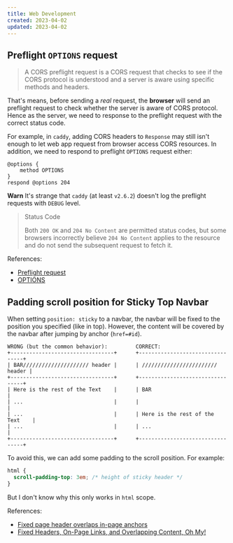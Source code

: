 ```yaml
---
title: Web Development
created: 2023-04-02
updated: 2023-04-02
---
```


## Preflight `OPTIONS` request

> A CORS preflight request is a CORS request that checks to see if the CORS
> protocol is understood and a server is aware using specific methods and
> headers.

That's means, before sending a _real_ request, the **browser** will send an
preflight request to check whether the server is aware of CORS protocol. Hence
as the server, we need to response to the preflight request with the correct
status code.

For example, in `caddy`, adding CORS headers to `Response` may still isn't
enough to let web app request from browser access CORS resources. In addition,
we need to respond to preflight `OPTIONS` request either:

```caddyfile
@options {
    method OPTIONS
}
respond @options 204
```

**Warn** It's strange that `caddy` (at least `v2.6.2`) doesn't log the preflight
requests with `DEBUG` level.

> Status Code
>
> Both `200 OK` and `204 No Content` are permitted status codes, but some
> browsers incorrectly believe `204 No Content` applies to the resource and do
> not send the subsequent request to fetch it.

References:

- [Preflight request](https://developer.mozilla.org/en-US/docs/Glossary/Preflight_request)
- [OPTIONS](https://developer.mozilla.org/en-US/docs/Web/HTTP/Methods/OPTIONS)

## Padding scroll position for Sticky Top Navbar

When setting `position: sticky` to a navbar, the navbar will be fixed to the
position you specified (like in top). However, the content will be covered by
the navbar after jumping by anchor (`href=#id`).

```
WRONG (but the common behavior):         CORRECT:
+---------------------------------+      +---------------------------------+
| BAR///////////////////// header |      | //////////////////////// header |
+---------------------------------+      +---------------------------------+
| Here is the rest of the Text    |      | BAR                             |
| ...                             |      |                                 |
| ...                             |      | Here is the rest of the Text    |
| ...                             |      | ...                             |
+---------------------------------+      +---------------------------------+
```

To avoid this, we can add some padding to the scroll position. For example:

```css
html {
  scroll-padding-top: 3em; /* height of sticky header */
}
```

But I don't know why this only works in `html` scope.

References:

- [Fixed page header overlaps in-page anchors](https://stackoverflow.com/questions/4086107/fixed-page-header-overlaps-in-page-anchors)
- [Fixed Headers, On-Page Links, and Overlapping Content, Oh My!](https://css-tricks.com/fixed-headers-on-page-links-and-overlapping-content-oh-my/)
